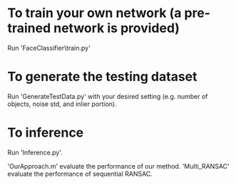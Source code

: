 # To train your own network (a pre-trained network is provided)
Run 'FaceClassifier\train.py'

# To generate the testing dataset
Run 'GenerateTestData.py' with your desired setting (e.g. number of objects, noise std, and inlier portion).

# To inference
Run 'Inference.py'.

'OurApproach.m' evaluate the performance of our method.
'Multi_RANSAC' evaluate the performance of sequential RANSAC.
